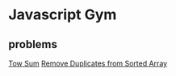 # Javascript Gym

## problems
[Tow Sum](./twosum.md)
[Remove Duplicates from Sorted Array](./RemoveDuplicatesfromSortedArray.md)